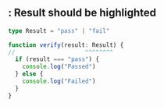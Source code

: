 ## : Result should be highlighted

```ts twoslash
type Result = "pass" | "fail"

function verify(result: Result) {
//                    ^^^^^^^^
  if (result === "pass") {
    console.log("Passed")
  } else {
    console.log("Failed")
  }
}
```